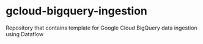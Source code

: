# gcloud-bigquery-ingestion
Repository that contains template for Google Cloud BigQuery data ingestion using Dataflow
